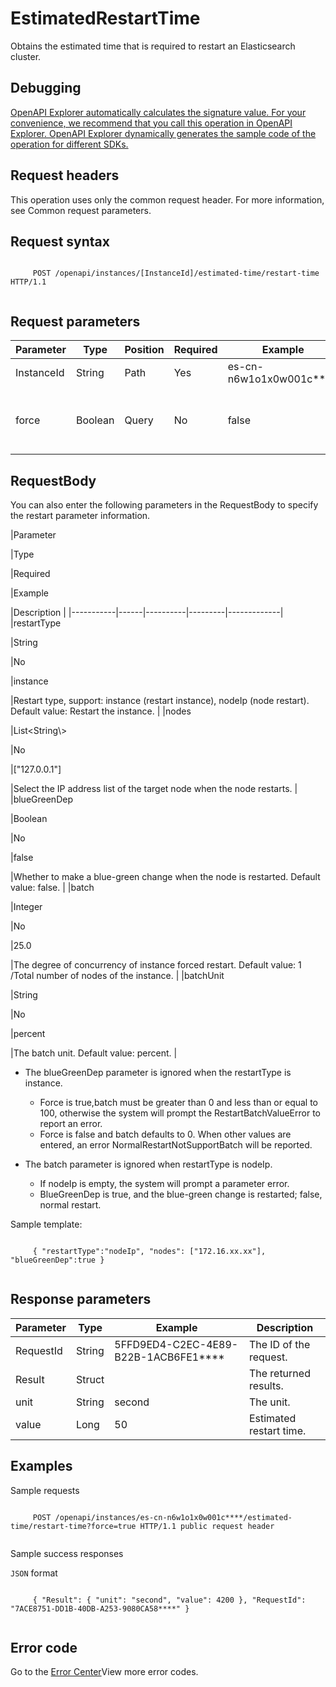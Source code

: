 # EstimatedRestartTime

Obtains the estimated time that is required to restart an Elasticsearch cluster.

## Debugging

[OpenAPI Explorer automatically calculates the signature value. For your convenience, we recommend that you call this operation in OpenAPI Explorer. OpenAPI Explorer dynamically generates the sample code of the operation for different SDKs.](https://api.aliyun.com/#product=elasticsearch&api=EstimatedRestartTime&type=ROA&version=2017-06-13)

## Request headers

This operation uses only the common request header. For more information, see Common request parameters.

## Request syntax

```

     POST /openapi/instances/[InstanceId]/estimated-time/restart-time HTTP/1.1 
   
```

## Request parameters

|Parameter|Type|Position|Required|Example|Description|
|---------|----|--------|--------|-------|-----------|
|InstanceId|String|Path|Yes|es-cn-n6w1o1x0w001c\*\*\*\*|The ID of the cluster. |
|force|Boolean|Query|No|false|Whether it is a forced restart. Default: false. |

## RequestBody

You can also enter the following parameters in the RequestBody to specify the restart parameter information.

|Parameter

|Type

|Required

|Example

|Description |
|-----------|------|----------|---------|-------------|
|restartType

|String

|No

|instance

|Restart type, support: instance \(restart instance\), nodeIp \(node restart\). Default value: Restart the instance. |
|nodes

|List<String\\\>

|No

|\["127.0.0.1"\]

|Select the IP address list of the target node when the node restarts. |
|blueGreenDep

|Boolean

|No

|false

|Whether to make a blue-green change when the node is restarted. Default value: false. |
|batch

|Integer

|No

|25.0

|The degree of concurrency of instance forced restart. Default value: 1 /Total number of nodes of the instance. |
|batchUnit

|String

|No

|percent

|The batch unit. Default value: percent. |

-   The blueGreenDep parameter is ignored when the restartType is instance.
    -   Force is true,batch must be greater than 0 and less than or equal to 100, otherwise the system will prompt the RestartBatchValueError to report an error.
    -   Force is false and batch defaults to 0. When other values are entered, an error NormalRestartNotSupportBatch will be reported.

-   The batch parameter is ignored when restartType is nodeIp.
    -   If nodeIp is empty, the system will prompt a parameter error.
    -   BlueGreenDep is true, and the blue-green change is restarted; false, normal restart.

Sample template:

```

     { "restartType":"nodeIp", "nodes": ["172.16.xx.xx"], "blueGreenDep":true } 
   
```

## Response parameters

|Parameter|Type|Example|Description|
|---------|----|-------|-----------|
|RequestId|String|5FFD9ED4-C2EC-4E89-B22B-1ACB6FE1\*\*\*\*|The ID of the request. |
|Result|Struct| |The returned results. |
|unit|String|second|The unit. |
|value|Long|50|Estimated restart time. |

## Examples

Sample requests

```

     POST /openapi/instances/es-cn-n6w1o1x0w001c****/estimated-time/restart-time?force=true HTTP/1.1 public request header 
   
```

Sample success responses

`JSON` format

```

     { "Result": { "unit": "second", "value": 4200 }, "RequestId": "7ACE8751-DD1B-40DB-A253-9080CA58****" } 
   
```

## Error code

Go to the [Error Center](https://error-center.alibabacloud.com/status/product/elasticsearch)View more error codes.

